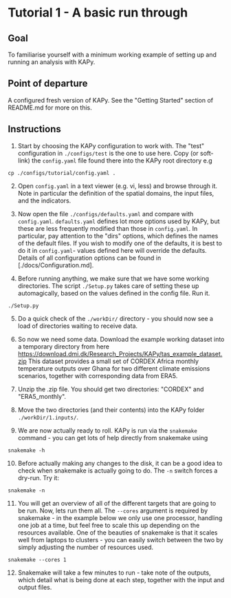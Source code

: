 # Tutorial 1 - A basic run through

## Goal

To familiarise yourself with a minimum working example of setting up and running an analysis with KAPy.

## Point of departure

A configured fresh version of KAPy. See the "Getting Started" section of README.md for more on this.

## Instructions

1. Start by choosing the KAPy configuration to work with. The "test" configuration in `./configs/test` is the one to use here. Copy (or soft-link) the `config.yaml` file found there into the KAPy root directory e.g

```
cp ./configs/tutorial/config.yaml .
```

2. Open `config.yaml` in a text viewer (e.g. vi, less) and browse through it. Note in particular the definition of the spatial domains, the input files, and the indicators. 

3. Now open the file `./configs/defaults.yaml` and compare with `config.yaml`. `defaults.yaml` defines lot more options used by KAPy, but these are less frequently modified than those in `config.yaml`. In particular, pay attention to the "dirs" options, which defines the names of the default files. If you wish to modify one of the defaults, it is best to do it in `config.yaml`- values defined here will override the defaults. Details of all configuration options can be found in [./docs/Configuration.md]. 

4. Before running anything, we make sure that we have some working directories. The script `./Setup.py` takes care of setting these up automagically, based on the values defined in the config file. Run it.

```
./Setup.py
```

5. Do a quick check of the `./workDir/` directory - you should now see a load of directories waiting to receive data.


6. So now we need some data. Download the example working dataset into a temporary directory from here https://download.dmi.dk/Research_Projects/KAPy/tas_example_dataset.zip This dataset provides a small set of CORDEX Africa monthly temperature outputs over Ghana for two different climate emissions scenarios, together with corresponding data from ERA5.

7. Unzip the .zip file. You should get two directories: "CORDEX" and "ERA5_monthly".

8. Move the two directories (and their contents) into the KAPy folder `./workDir/1.inputs/`. 

9. We are now actually ready to roll. KAPy is run via the `snakemake` command - you can get lots of help directly from snakemake using

```
snakemake -h
```

10. Before actually making any changes to the disk, it can be a good idea to check when snakemake is actually going to do. The `-n` switch forces a dry-run. Try it:

```
snakemake -n
```
11. You will get an overview of all of the different targets that are going to be run. Now, lets run them all. The `--cores` argument is required by snakemake - in the example below we only use one processor, handling one job at a time, but feel free to scale this up depending on the resources available. One of the beauties of snakemake is that it scales well from laptops to clusters - you can easily switch between the two by simply adjusting the number of resources used.
```
snakemake --cores 1
```

12. Snakemake will take a few minutes to run - take note of the outputs, which detail what is being done at each step, together with the input and output files.  
